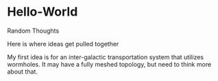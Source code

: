 # Hello-World
Random Thoughts

Here is where ideas get pulled together

My first idea is for an inter-galactic transportation system that utilizes wormholes. It may have a fully meshed topology, but need to think more about that.
